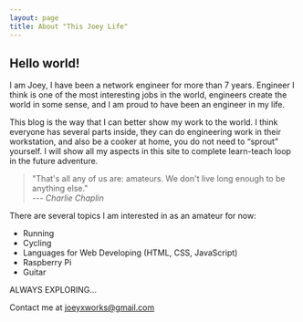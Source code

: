 ```yaml
---
layout: page
title: About "This Joey Life"
---
```


## Hello world! 

I am Joey, I have been a network engineer for more than 7 years. Engineer I think is one of the most interesting jobs in the world, engineers create the world in some sense, and I am proud to have been an engineer in my life. 

This blog is the way that I can better show my work to the world. I think everyone has several parts inside, they can do engineering work in their workstation, and also be a cooker at home, you do not need to “sprout” yourself. I will show all my aspects in this site to complete learn-teach loop in the future adventure.

> "That's all any of us are: amateurs. We don't live long enough to be anything else."  
> *--- Charlie Chaplin*

There are several topics I am interested in as an amateur for now:
- Running
- Cycling
- Languages for Web Developing (HTML, CSS, JavaScript)
- Raspberry Pi
- Guitar

ALWAYS EXPLORING...

Contact me at [joeyxworks@gmail.com](mailto:joeyxworks@gmail.com)

[jekyll-organization]: https://github.com/jekyll
